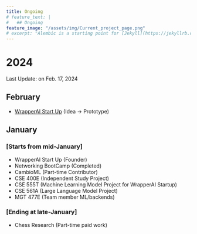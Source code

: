 ```yaml
---
title: Ongoing
# feature_text: |
#   ## Ongoing
feature_image: "/assets/img/Current_project_page.png"
# excerpt: "Alembic is a starting point for [Jekyll](https://jekyllrb.com/) projects. Rather than starting from scratch, this boilerplate is designed to get the ball rolling immediately. Install it, configure it, tweak it, push it."
---
```

# 2024
Last Update: on Feb. 17, 2024

## February
- [WrapperAI Start Up](https://wrapperai.org/) (Idea -> Prototype)

## January
### [Starts from mid-January]
- WrapperAI Start Up (Founder)
- Networking BootCamp (Completed)
- CambioML (Part-time Contributor)
- CSE 400E (Independent Study Project)
- CSE 555T (Machine Learning Model Project for WrapperAI Startup)
- CSE 561A (Large Language Model Project)
- MGT 477E (Team member ML/backends)

### [Ending at late-January]
- Chess Research (Part-time paid work)